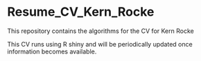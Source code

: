 # Resume_CV_Kern_Rocke
This repository contains the algorithms for the CV for Kern Rocke

This CV runs using R shiny and will be periodically updated once information becomes available. 